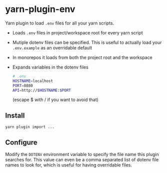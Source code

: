 # yarn-plugin-env

Yarn plugin to load `.env` files for all your yarn scripts.

- Loads `.env` files in project/workspace root for every yarn script
- Mutiple dotenv files can be specified. This is useful to actually load your `.env.example` as an overridable default
- In monorepos it loads from both the project root and the workspace
- Expands variables in the dotenv files

  ```bash
  # .env
  HOSTNAME=localhost
  PORT=8080
  API=http://$HOSTNAME:$PORT
  ```

  (escape $ with / if you want to avoid that)

## Install

```console
yarn plugin import ...
```

## Configure

Modify the `DOTENV` environment variable to specify the file name this plugin searches for. This value can even be a comma separated list of dotenv file names to look for, which is useful for having overridable files.
